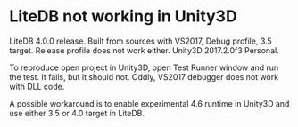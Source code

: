 # LiteDB not working in Unity3D

LiteDB 4.0.0 release. Built from sources with VS2017, Debug profile, 3.5 target. Release profile does not work either.
Unity3D 2017.2.0f3 Personal.

To reproduce open project in Unity3D, open Test Runner window and run the test. It fails, but it should not. Oddly, VS2017 debugger does not work with DLL code.

A possible workaround is to enable experimental 4.6 runtime in Unity3D and use either 3.5 or 4.0 target in LiteDB.